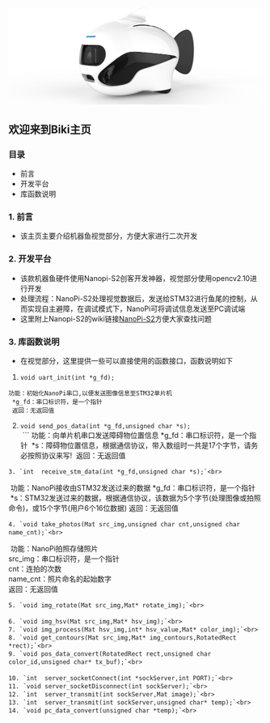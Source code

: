 ![img](/biki.png)

## 欢迎来到Biki主页<br>

### 目录

- 前言
- 开发平台
- 库函数说明

### 1. 前言
- 该主页主要介绍机器鱼视觉部分，方便大家进行二次开发<br>

### 2. 开发平台
- 该款机器鱼硬件使用Nanopi-S2创客开发神器，视觉部分使用opencv2.10进行开发<br>
- 处理流程：NanoPi-S2处理视觉数据后，发送给STM32进行鱼尾的控制，从而实现自主避障，在调试模式下，NanoPi可将调试信息发送至PC调试端<br>
- 这里附上Nanopi-S2的wiki链接[NanoPi-S2](http://wiki.friendlyarm.com/wiki/index.php/NanoPi_S2/zh)方便大家查找问题

### 3. 库函数说明
- 在视觉部分，这里提供一些可以直接使用的函数接口，函数说明如下

1. `void uart_init(int *g_fd);`<br>
  ```
  功能：初始化NanoPi串口,以便发送图像信息至STM32单片机
  *g_fd：串口标识符，是一个指针
  返回：无返回值
  ```
2. `void send_pos_data(int *g_fd,unsigned char *s);`<br>
  ```
  功能：向单片机串口发送障碍物位置信息
  *g_fd：串口标识符，是一个指针
  *s：障碍物位置信息，根据通信协议，带入数组时一共是17个字节，请务必按照协议来写!
  返回：无返回值<br>
  ```
3. `int  receive_stm_data(int *g_fd,unsigned char *s);`<br>
  ```
  功能：NanoPi接收由STM32发送过来的数据
  *g_fd：串口标识符，是一个指针
  *s：STM32发送过来的数据，根据通信协议，该数据为5个字节(处理图像或拍照命令)，或15个字节(用户6个16位数据)
  返回：无返回值
  ```
4. `void take_photos(Mat src_img,unsigned char cnt,unsigned char name_cnt);`<br>
  ```
  功能：NanoPi拍照存储照片<br>
  src_img：串口标识符，是一个指针<br>
  cnt：连拍的次数<br>
  name_cnt：照片命名的起始数字<br>
  返回：无返回值<br>
  ```
5. `void img_rotate(Mat src_img,Mat* rotate_img);`<br>

6. `void img_hsv(Mat src_img,Mat* hsv_img);`<br>
7. `void img_process(Mat hsv_img,int* hsv_value,Mat* color_img);`<br>
8. `void get_contours(Mat src_img,Mat* img_contours,RotatedRect *rect);`<br>
9. `void pos_data_convert(RotatedRect rect,unsigned char color_id,unsigned char* tx_buf);`<br>

10. `int  server_socketConnect(int *sockServer,int PORT);`<br>
11. `void server_socketDisconnect(int sockServer);`<br>
12. `int  server_transmit(int sockServer,Mat image);`<br>
13. `int  server_transmit(int sockServer,unsigned char* temp);`<br>
14. `void pc_data_convert(unsigned char *temp);`<br>


